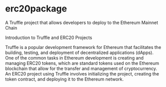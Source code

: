 # erc20package
A Truffle project that allows developers to deploy to the Ethereum Mainnet Chain

Introduction to Truffle and ERC20 Projects

Truffle is a popular development framework for Ethereum that facilitates the building, testing, and deployment of decentralized applications (dApps). One of the common tasks in Ethereum development is creating and managing ERC20 tokens, which are standard tokens used on the Ethereum blockchain that allow for the transfer and management of cryptocurrency. An ERC20 project using Truffle involves initializing the project, creating the token contract, and deploying it to the Ethereum network.
